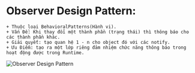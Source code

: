 # Observer Design Pattern:
    + Thuộc loại BehavioralPatterns(Hành vi).  
    + Vấn Đề: Khi thay đổi một thành phần (trạng thái) thì thông báo cho các thành phần khác.  
    + Giải quyết: tạo quan hệ 1 - n cho object đó với các notify.  
    + Ưu Điểm: tạo ra một lớp riêng đảm nhiệm chức năng thông báo trong hoạt động được trong Runtime. 

<img src="https://user-images.githubusercontent.com/67057523/131122712-a94f2e1e-0c92-4674-bcd5-3c83b270f5d6.PNG" alt="Observer Design Pattern" />